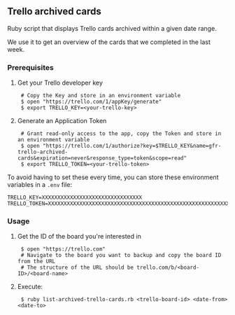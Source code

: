 ## Trello archived cards

Ruby script that displays Trello cards archived within a given date range.

We use it to get an overview of the cards that we completed in the last week.

### Prerequisites

1. Get your Trello developer key

        # Copy the Key and store in an environment variable
        $ open "https://trello.com/1/appKey/generate"
        $ export TRELLO_KEY=<your-trello-key>

2. Generate an Application Token

        # Grant read-only access to the app, copy the Token and store in an environment variable
        $ open "https://trello.com/1/authorize?key=$TRELLO_KEY&name=gfr-trello-archived-cards&expiration=never&response_type=token&scope=read"
        $ export TRELLO_TOKEN=<your-trello-token>

To avoid having to set these every time, you can store these environment variables in a `.env` file:

    TRELLO_KEY=XXXXXXXXXXXXXXXXXXXXXXXXXXXXXXXX
    TRELLO_TOKEN=XXXXXXXXXXXXXXXXXXXXXXXXXXXXXXXXXXXXXXXXXXXXXXXXXXXXXXXXXXXXXXXX

### Usage

1. Get the ID of the board you're interested in

        $ open "https://trello.com"
        # Navigate to the board you want to backup and copy the board ID from the URL
        # The structure of the URL should be trello.com/b/<board-ID>/<board-name>

2. Execute:

        $ ruby list-archived-trello-cards.rb <trello-board-id> <date-from> <date-to>
